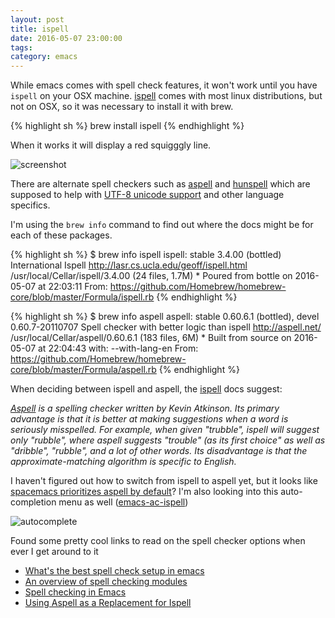 ```yaml
---
layout: post
title: ispell
date: 2016-05-07 23:00:00
tags: 
category: emacs
---
```


While emacs comes with spell check features, it won't work until you have `ispell` on your OSX machine. [ispell][3] comes with most linux distributions, but not on OSX, so it was necessary to install it with brew.

{% highlight sh %}
brew install ispell
{% endhighlight %}

When it works it will display a red squigggly line.

![screenshot](https://lh3.googleusercontent.com/jFgzKkrzLaBfx1JtFDeiNGtudUNPGCqY3rC9LeHg-Tugg6Nh_t6WmVoCc_LbpFt1qpCQQf2d_3_16xsKLIeEoAICIgaDMoM0UpFecSEW1zP2ki35ul29EOe7oD5TYplrgLnpKTvawnhFLDc-d6rjO1Uj-l6tzGXJFIl822XgvOb42QPvYoHBtUDzqGsiM15IUueETT924cPtfyriG9FG2f-LYc6kn-MN1dn6HDYreFnVfv3CEJptuY-_JyfgH1n7f9xWL6CA3Skgn9MDuIh_WXPI3KkxkTPMeLsqKEsSfM9y6FkIHCfgLkk9_qbcv_-_DiKxvRone9iieO4sDNCqdSvZj7sRHfhgWCQDirKPjYPwTbDKhtb23G9vXGrcHQw_aodFo5WWmRK_3Q2eNI5yZqVWCu3wS3X_o-0WllKb9Cx0Wv60SEbJgGVosCut3QCoybAdfuqKXGD9bFTwfSa-AQxIIaK6hotZxhxda-cn_YYMRFWx44Tu4qPG2nxErF7E6y577JIUkpTdgIv284Q3osKhr7ndKeBNKV0YDocks7SOMx4Tn-27WqTMOwTRiNlv1nj9-Kiq7ueSUtC-HkHFfHtjLeVXkuB4=w1304-h1238-no)

There are alternate spell checkers such as [aspell][1] and [hunspell][2] which are supposed to help with [UTF-8 unicode support][4] and other language specifics.

I'm using the `brew info` command to find out where the docs might be for each of these packages.

{% highlight sh %}
$ brew info ispell
ispell: stable 3.4.00 (bottled)
International Ispell
http://lasr.cs.ucla.edu/geoff/ispell.html
/usr/local/Cellar/ispell/3.4.00 (24 files, 1.7M) *
  Poured from bottle on 2016-05-07 at 22:03:11
From: https://github.com/Homebrew/homebrew-core/blob/master/Formula/ispell.rb
{% endhighlight %}


{% highlight sh %}
$ brew info aspell
aspell: stable 0.60.6.1 (bottled), devel 0.60.7-20110707
Spell checker with better logic than ispell
http://aspell.net/
/usr/local/Cellar/aspell/0.60.6.1 (183 files, 6M) *
  Built from source on 2016-05-07 at 22:04:43 with: --with-lang-en
From: https://github.com/Homebrew/homebrew-core/blob/master/Formula/aspell.rb
{% endhighlight %}


When deciding between ispell and aspell, the [ispell][3] docs suggest:

*[Aspell][4] is a spelling checker written by Kevin Atkinson. Its primary advantage is that it is better at making suggestions when a word is seriously misspelled. For example, when given "trubble", ispell will suggest only "rubble", where aspell suggests "trouble" (as its first choice" as well as "dribble", "rubble", and a lot of other words. Its disadvantage is that the approximate-matching algorithm is specific to English.*

I haven't figured out how to switch from ispell to aspell yet, but it looks like [spacemacs prioritizes aspell by default][6]? I'm also looking into this auto-completion menu as well ([emacs-ac-ispell][5])

![autocomplete](https://lh3.googleusercontent.com/Njz5klr7_Iip6dS_gUQIUxbL_jIZn1lhibow-W02wyNwCjXuY5semvHnB0zgbIMDBU_2YQvZgUX2fnylsRJgKpMqnfD_cSOUQ0MOUFmStRl0yyvvzpWph61bxlFW5iyqcPi776vfZQ8PtlWClPm-cA7UL_dVAAwwXuMe6Dqv1t7CY8YL0QMEqQRsvmpJqXdk2nAzeSVI57_bAVbRWWAvh3ufV9EiPlAjzP8PSaGyUZ4oivtyujJm3wOv8KbEBSA3IapvbqCoVf6tVDN6TFdbtvRZV7MrozdvcwOJV47bXoh00t90Ncr5XgvhnafAb3H-g2EImYjcTzqqYDDHJngSlfqi2XuaMp4GKnEEL22sJzSBD6uzjjZtWCR5kT63dMEwe7pXRcQ7izZbFIW7hyCaoEoHGbQpxlzc_HxKpfYQj6EfOsofeF-MHI9hjIV5k-9FgwGtWMyVJ3Frt6yWkzyquGqVPow38NB66Urv3Pubf0Qcr_X-JrUvmiaxD_qhRQ1R9E2HT-ZHnYV8X91JRTbs7U54c1xJHnPOp-29lh3FO9TSNQnILBD6sAoVOkn8bhfESu2oT9JrqYYtogj5YBaGpA8_Q_M6KOkB=w594-h404-no)

Found some pretty cool links to read on the spell checker options when ever I get around to it 

* [What's the best spell check setup in emacs][7]
* [An overview of spell checking modules][8]
* [Spell checking in Emacs][9]
* [Using Aspell as a Replacement for Ispell][10]

[1]: https://en.wikipedia.org/wiki/GNU_Aspell
[2]: https://en.wikipedia.org/wiki/Hunspell
[3]: http://lasr.cs.ucla.edu/geoff/ispell.html
[4]: http://aspell.net/
[5]: https://github.com/syohex/emacs-ac-ispell
[6]: http://spacemacs.org/layers/spell-checking/README.html
[7]: http://blog.binchen.org/posts/what-s-the-best-spell-check-set-up-in-emacs.html
[8]: http://blogs.perl.org/users/kirk_kimmel/2012/08/an-overview-of-spell-checking-modules.html
[9]: https://joelkuiper.eu/spellcheck_emacs
[10]: http://aspell.net/man-html/Using-Aspell-as-a-Replacement-for-Ispell.html
